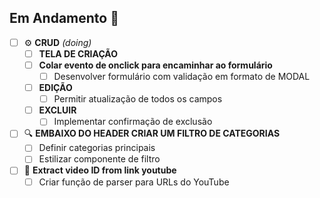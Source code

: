 ## Em Andamento 🚧
- [ ] ⚙️ **CRUD** _(doing)_
  - [ ] **TELA DE CRIAÇÃO**
  - [ ] **Colar evento de onclick para encaminhar ao formulário**
    - [ ] Desenvolver formulário com validação em formato de MODAL
  - [ ] **EDIÇÃO**
    - [ ] Permitir atualização de todos os campos
  - [ ] **EXCLUIR**
    - [ ] Implementar confirmação de exclusão

- [ ] 🔍 **EMBAIXO DO HEADER CRIAR UM FILTRO DE CATEGORIAS** 
  - [ ] Definir categorias principais
  - [ ] Estilizar componente de filtro

- [ ] 🔗 **Extract video ID from link youtube**
  - [ ] Criar função de parser para URLs do YouTube
